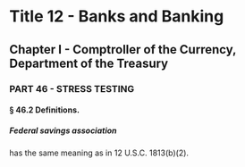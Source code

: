 
# Title 12 - Banks and Banking
## Chapter I - Comptroller of the Currency, Department of the Treasury
### PART 46 - STRESS TESTING
#### § 46.2 Definitions.
##### Federal savings association

has the same meaning as in 12 U.S.C. 1813(b)(2).
